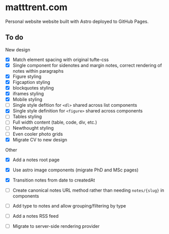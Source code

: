# matttrent.com

Personal website website built with Astro deployed to GitHub Pages.


## To do

New design

- [x] Match element spacing with original tufte-css
- [x] Single component for sidenotes and margin notes, correct rendering of notes within paragraphs
- [x] Figure styling 
- [x] Figcaption styling
- [x] blockquotes styling
- [x] iframes styling
- [x] Mobile styling
- [ ] Single style defition for `<dl>` shared across list components
- [x] Single style definition for `<figure>` shared across components
- [ ] Tables styling
- [ ] Full width content (table, code, div, etc.)
- [ ] Newthought styling
- [ ] Even cooler photo grids
- [x] Migrate CV to new design

Other 

- [x] Add a notes root page
- [x] Use astro image components (migrate PhD and MSc pages)
- [x] Transition notes from date to createdAt
- [ ] Create canonical notes URL method rather than needing `notes/{slug}` in components
- [ ] Add type to notes and allow grouping/filtering by type
- [ ] Add a notes RSS feed
- [ ] Migrate to server-side rendering provider

